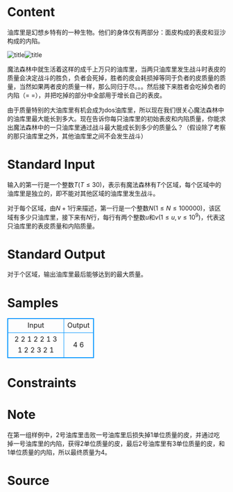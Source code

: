 
# Content

油库里是幻想乡特有的一种生物。他们的身体仅有两部分：面皮构成的表皮和豆沙构成的内陷。 

![title](/source/lutece/yukkuri/img/aHR0cHM6Ly9hY20udWVzdGMuZWR1LmNuL21lZGlhL2ltYWdlL3Byb2JsZW0vNTM5LzIwMTQwODI1MjMyMTE2NTI4MTEuanBn.jpg)![title](/source/lutece/yukkuri/img/aHR0cHM6Ly9hY20udWVzdGMuZWR1LmNuL21lZGlhL2ltYWdlL3Byb2JsZW0vNTM5LzIwMTQwODI1MjMyMTIzMDU0MTIuanBn.jpg)

魔法森林中就生活着这样的成千上万只的油库里，当两只油库里发生战斗时表皮的质量会决定战斗的胜负，负者会死掉，胜者的皮会耗损掉等同于负者的皮质量的质量，当然如果两者皮的质量一样，那么同归于尽。。。然后接下来胜者会吃掉负者的内陷（= =），并把吃掉的部分中全部用于增长自己的表皮。 

由于质量特别的大油库里有机会成为dos油库里，所以现在我们很关心魔法森林中的油库里最大能长到多大。现在告诉你每只油库里的初始表皮和内陷质量，你能求出魔法森林中的一只油库里通过战斗最大能成长到多少的质量么？（假设除了考察的那只油库里之外，其他油库里之间不会发生战斗） 

# Standard Input

输入的第一行是一个整数$T$($T\leq 30$)，表示有魔法森林有$T$个区域，每个区域中的油库里是独立的，即不能对其他区域的油库里发生战斗。

对于每个区域，由$N+1$行来描述，第一行是一个整数$N$($1\leq N\leq 100000$)，该区域有多少只油库里，接下来有$N$行，每行有两个整数$u$和$v$($1\leq u,v\leq 10^9$)，代表这只油库里的表皮质量和内陷质量。

# Standard Output

对于个区域，输出油库里最后能够达到的最大质量。

# Samples

<style>
        table,table tr th, table tr td { border:1px solid #0094ff; }
        table { width: 200px; min-height: 25px; line-height: 25px; text-align: center; border-collapse: collapse;}   
    </style>
<table>
	<tr>
		<td>Input</td>
		<td>Output</td>
	</tr>
<tr><td>2
2
1 2
2 1
3
1 2
2 3
2 1</td><td>4
6</td></tr></table>


# Constraints



# Note

在第一组样例中，$2$号油库里击败一号油库里后损失掉$1$单位质量的皮，并通过吃掉一号油库里的内陷，获得$2$单位质量的皮，最后$2$号油库里有$3$单位质量的皮，和$1$单位质量的内陷，所以最终质量为$4$。

# Source


